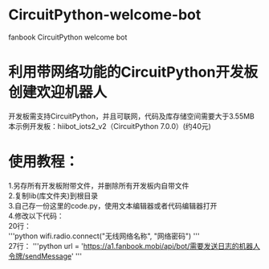 # CircuitPython-welcome-bot
fanbook CircuitPython welcome bot  
# 利用带网络功能的CircuitPython开发板创建欢迎机器人  
开发板需支持CircuitPython，并且可联网，代码及库存储空间需要大于3.55MB  
本示例开发板：hiibot_iots2_v2（CircuitPython 7.0.0）(约40元)  
# 使用教程：  
1.另存所有开发板附带文件，并删除所有开发板内自带文件  
2.复制lib(库文件夹)到根目录  
3.自己存一份这里的code.py，使用文本编辑器或者代码编辑器打开  
4.修改以下代码：  
20行：  
'''python
    wifi.radio.connect("无线网络名称", "网络密码")
'''  
27行：
'''python
        url = 'https://a1.fanbook.mobi/api/bot/需要发送日志的机器人令牌/sendMessage'
'''

